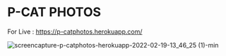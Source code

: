 # P-CAT PHOTOS

For Live : https://p-catphotos.herokuapp.com/

![screencapture-p-catphotos-herokuapp-2022-02-19-13_46_25 (1)-min](https://user-images.githubusercontent.com/93766996/154797773-5d4dedaa-82a0-4ae2-9166-476ab85d944b.png)

